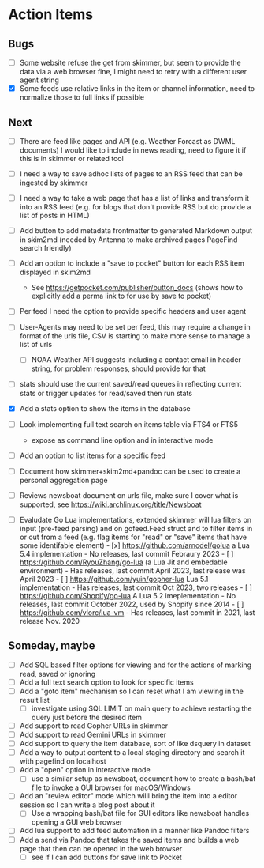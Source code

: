 
# Action Items

## Bugs

- [ ] Some website refuse the get from skimmer, but seem to provide the data via a web browser fine, I might need to retry with a different user agent string
- [x] Some feeds use relative links in the item or channel information, need to normalize those to full links if possible

## Next

- [ ] There are feed like pages and API (e.g. Weather Forcast as DWML documents) I would like to include in news reading, need to figure it if this is in skimmer or related tool
- [ ] I need a way to save adhoc lists of pages to an RSS feed that can be ingested by skimmer
- [ ] I need a way to take a web page that has a list of links and transform it into an RSS feed (e.g. for blogs that don't provide RSS but do provide a list of posts in HTML)
- [ ] Add button to add metadata frontmatter to generated Markdown output in skim2md (needed by Antenna to make archived pages PageFind search friendly)
- [ ] Add an option to include a "save to pocket" button for each RSS item displayed in skim2md
    - See https://getpocket.com/publisher/button_docs (shows how to explicitly add a perma link to for use by save to pocket)
- [ ] Per feed I need the option to provide specific headers and user agent
- [ ] User-Agents may need to be set per feed, this may require a change in format of the urls file, CSV is starting to make more sense to manage a list of urls
	- [ ] NOAA Weather API suggests including a contact email in header string, for problem responses, should provide for that
- [ ] stats should use the current saved/read queues in reflecting current stats or trigger updates for read/saved then run stats
- [x] Add a stats option to show the items in the database
- [ ] Look implementing full text search on items table via FTS4 or FTS5
	- expose as command line option and in interactive mode
- [ ] Add an option to list items for a specific feed
- [ ] Document how skimmer+skim2md+pandoc can be used to create a personal aggregation page
- [ ] Reviews newsboat document on urls file, make sure I cover what is supported, see https://wiki.archlinux.org/title/Newsboat
- [ ] Evaludate Go Lua implementations, extended skimmer will lua filters on input (pre-feed parsing) and on gofeed.Feed struct
      and to filter items in or out from a feed (e.g. flag items for "read" or "save" items that have some identifable element)
      - [x] https://github.com/arnodel/golua a Lua 5.4 implementation
      	- No releases, last commit Febraury 2023
      - [ ] https://github.com/RyouZhang/go-lua (a Lua Jit and embedable environment)
      	- Has releases, last commit April 2023, last release was April 2023
      - [ ] https://github.com/yuin/gopher-lua Lua 5.1 implementation
      	- Has releases, last commit Oct 2023, two releases
      - [ ] https://github.com/Shopify/go-lua A Lua 5.2 imeplementation
      	- No releases, last commit October 2022, used by Shopify since 2014
      - [ ] https://github.com/vlorc/lua-vm
      	- Has releases, last commit in 2021, last release Nov. 2020


## Someday, maybe

- [ ] Add SQL based filter options for viewing and for the actions of marking read, saved or ignoring
- [ ] Add a full text search option to look for specific items
- [ ] Add a "goto item" mechanism so I can reset what I am viewing in the result list
    - [ ] investigate using SQL LIMIT on main query to achieve restarting the query just before the desired item
- [ ] Add support to read Gopher URLs in skimmer
- [ ] Add support to read Gemini URLs in skimmer
- [ ] Add support to query the item database, sort of like dsquery in dataset
- [ ] Add a way to output content to a local staging directory and search it with pagefind on localhost
- [ ] Add a "open" option in interactive mode
    - [ ] use a similar setup as newsboat, document how to create a bash/bat file to invoke a GUI browser for macOS/Windows
- [ ] Add an "review editor" mode which willl bring the item into a editor session so I can write a blog post about it 
    - [ ] Use a wrapping bash/bat file for GUI editors like newsboat handles opening a GUI web browser
- [ ] Add lua support to add feed automation in a manner like Pandoc filters
- [ ] Add a send via Pandoc that takes the saved items and builds a web page that then can be opened in the web browser
    - [ ] see if I can add buttons for save link to Pocket
